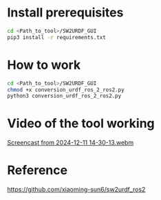 # Install prerequisites
```bash
cd <Path_to_tool>/SW2URDF_GUI
pip3 install -r requirements.txt
```
# How to work
```bash
cd <Path_to_tool>/SW2URDF_GUI
chmod +x conversion_urdf_ros_2_ros2.py
python3 conversion_urdf_ros_2_ros2.py
```
# Video of the tool working
[Screencast from 2024-12-11 14-30-13.webm](https://github.com/user-attachments/assets/02bc1936-5cc0-4c71-8755-872efe5963ae)

# Reference
https://github.com/xiaoming-sun6/sw2urdf_ros2
